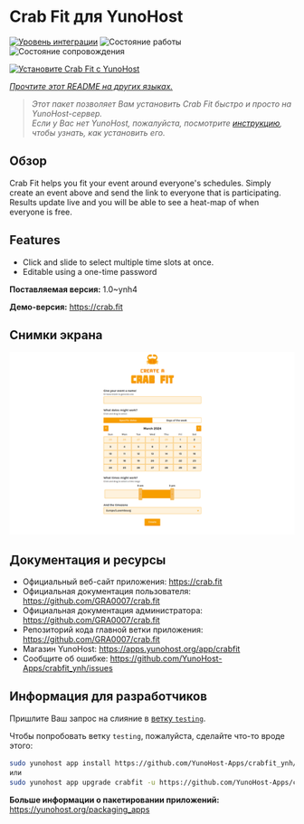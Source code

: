 <!--
Важно: этот README был автоматически сгенерирован <https://github.com/YunoHost/apps/tree/master/tools/readme_generator>
Он НЕ ДОЛЖЕН редактироваться вручную.
-->

# Crab Fit для YunoHost

[![Уровень интеграции](https://dash.yunohost.org/integration/crabfit.svg)](https://ci-apps.yunohost.org/ci/apps/crabfit/) ![Состояние работы](https://ci-apps.yunohost.org/ci/badges/crabfit.status.svg) ![Состояние сопровождения](https://ci-apps.yunohost.org/ci/badges/crabfit.maintain.svg)

[![Установите Crab Fit с YunoHost](https://install-app.yunohost.org/install-with-yunohost.svg)](https://install-app.yunohost.org/?app=crabfit)

*[Прочтите этот README на других языках.](./ALL_README.md)*

> *Этот пакет позволяет Вам установить Crab Fit быстро и просто на YunoHost-сервер.*  
> *Если у Вас нет YunoHost, пожалуйста, посмотрите [инструкцию](https://yunohost.org/install), чтобы узнать, как установить его.*

## Обзор

Crab Fit helps you fit your event around everyone's schedules.
Simply create an event above and send the link to everyone that is participating.
Results update live and you will be able to see a heat-map of when everyone is free.

## Features

- Click and slide to select multiple time slots at once.
- Editable using a one-time password


**Поставляемая версия:** 1.0~ynh4

**Демо-версия:** <https://crab.fit>

## Снимки экрана

![Снимок экрана Crab Fit](./doc/screenshots/main.png)

## Документация и ресурсы

- Официальный веб-сайт приложения: <https://crab.fit>
- Официальная документация пользователя: <https://github.com/GRA0007/crab.fit>
- Официальная документация администратора: <https://github.com/GRA0007/crab.fit>
- Репозиторий кода главной ветки приложения: <https://github.com/GRA0007/crab.fit>
- Магазин YunoHost: <https://apps.yunohost.org/app/crabfit>
- Сообщите об ошибке: <https://github.com/YunoHost-Apps/crabfit_ynh/issues>

## Информация для разработчиков

Пришлите Ваш запрос на слияние в [ветку `testing`](https://github.com/YunoHost-Apps/crabfit_ynh/tree/testing).

Чтобы попробовать ветку `testing`, пожалуйста, сделайте что-то вроде этого:

```bash
sudo yunohost app install https://github.com/YunoHost-Apps/crabfit_ynh/tree/testing --debug
или
sudo yunohost app upgrade crabfit -u https://github.com/YunoHost-Apps/crabfit_ynh/tree/testing --debug
```

**Больше информации о пакетировании приложений:** <https://yunohost.org/packaging_apps>
